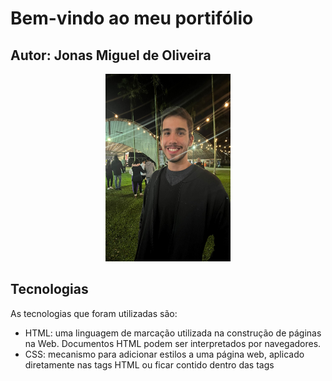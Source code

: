 # Bem-vindo ao meu portifólio
## Autor: Jonas Miguel de Oliveira
<p align= "center">
<img src="./src/static/foto.jpg" width= "200" height= "300" alt= "minha foto">
</p>

## Tecnologias

As tecnologias que foram utilizadas são:
* HTML: uma linguagem de marcação utilizada na construção de páginas na Web. Documentos HTML podem ser interpretados por navegadores.
* CSS: mecanismo para adicionar estilos a uma página web, aplicado diretamente nas tags HTML ou ficar contido dentro das tags <style>.
* Python:  uma linguagem de programação de alto nível, interpretada de script, imperativa, orientada a objetos, funcional, de tipagem dinâmica e forte.

## Descrição das pastas

1. doc: documentação do projeto
2. src: código-fonte do projeto


## Como utilizar o diretório

Como construir e executar o projeto (Windows / prompt de comandos):
1. Criar uma pasta vazia
2. Clonar o repositório com: 
```console
	git clone https://github.com/Jonasoliver/portfolio_digital_dsm.git  .
```
## Como iniciar o seu projeto

1. Ter um computador.
2. Instalar uma ferramenta de desenvolvimento web. Aperte [aqui](https://www.hostinger.com.br/tutoriais/ferramentas-de-desenvolvimento-web) para acessar um link onde exibe-se algumas ferramentas desse tipo.

(Validação professor FGMC - 1DSM - 2023-02)
